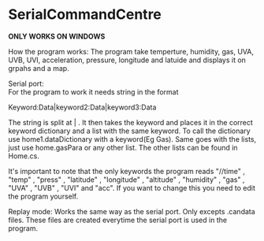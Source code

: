 # SerialCommandCentre
**ONLY WORKS ON WINDOWS**

How the program works:
  The program take temperture, humidity, gas, UVA, UVB, UVI, acceleration, pressure, longitude and latuide and displays it on 
  grpahs and a map.

Serial port:  
  For the program to work it needs string in the format   
  
  Keyword:Data|keyword2:Data|keyword3:Data
  
  The string is split at | . It then takes the keyword and places it in the correct keyword dictionary and a list with the same
  keyword. To call the dictionary use home1.dataDictionary with a keyword(Eg Gas). Same goes with the lists, just use home.gasPara 
  or any other list. The other lists can be found in Home.cs.
  
  It's important to note that the only keywords the program reads "//time" , "temp" , "press" , "latitude" , "longitude" , 
  "altitude" , "humidity" , "gas" , "UVA" , "UVB" , "UVI" and "acc". If you want to change this you need to edit the program 
  yourself. 
  
Replay mode:
  Works the same way as the serial port. Only excepts .candata files. These files are created everytime the serial port is used in 
  the program. 
  
  

  
